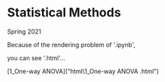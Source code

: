 # Statistical Methods

Spring 2021

Because of the rendering problem of '.ipynb',

you can see '.html'...

[1_One-way ANOVA]("html\1_One-way ANOVA .html")